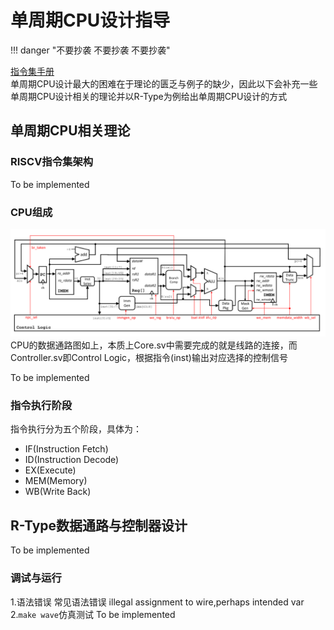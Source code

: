 # 单周期CPU设计指导
!!! danger "不要抄袭 不要抄袭 不要抄袭"

[指令集手册](指令集手册.pdf)  
单周期CPU设计最大的困难在于理论的匮乏与例子的缺少，因此以下会补充一些单周期CPU设计相关的理论并以R-Type为例给出单周期CPU设计的方式  
## 单周期CPU相关理论
### RISCV指令集架构
To be implemented
### CPU组成
![数据通路图](image.png)
CPU的数据通路图如上，本质上Core.sv中需要完成的就是线路的连接，而Controller.sv即Control Logic，根据指令(inst)输出对应选择的控制信号  

To be implemented
### 指令执行阶段
指令执行分为五个阶段，具体为：

- IF(Instruction Fetch)  
- ID(Instruction Decode)  
- EX(Execute)  
- MEM(Memory)  
- WB(Write Back)  
  
## R-Type数据通路与控制器设计
To be implemented
### 调试与运行
1.语法错误
常见语法错误
illegal assignment to wire,perhaps intended var
2.`make wave`仿真测试
To be implemented